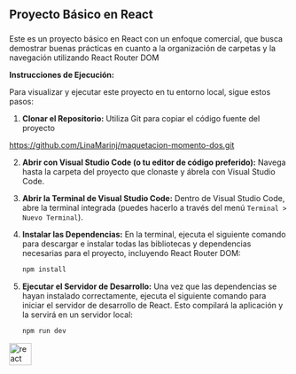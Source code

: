 <h2 align="left">Proyecto Básico en React</h2>

###

<p align="left">Este es un proyecto básico en React con un enfoque comercial, que busca demostrar buenas prácticas en cuanto a la organización de carpetas y la navegación utilizando React Router DOM</p>

**Instrucciones de Ejecución:**

Para visualizar y ejecutar este proyecto en tu entorno local, sigue estos pasos:

1.  **Clonar el Repositorio:** Utiliza Git para copiar el código fuente del proyecto

https://github.com/LinaMarinj/maquetacion-momento-dos.git

2.  **Abrir con Visual Studio Code (o tu editor de código preferido):** Navega hasta la carpeta del proyecto que clonaste y ábrela con Visual Studio Code.

3.  **Abrir la Terminal de Visual Studio Code:** Dentro de Visual Studio Code, abre la terminal integrada (puedes hacerlo a través del menú `Terminal > Nuevo Terminal`).

4.  **Instalar las Dependencias:** En la terminal, ejecuta el siguiente comando para descargar e instalar todas las bibliotecas y dependencias necesarias para el proyecto, incluyendo React Router DOM:

    ```bash
    npm install
    ```

5.  **Ejecutar el Servidor de Desarrollo:** Una vez que las dependencias se hayan instalado correctamente, ejecuta el siguiente comando para iniciar el servidor de desarrollo de React. Esto compilará la aplicación y la servirá en un servidor local:

    ```bash
    npm run dev
    ```

<div align="left">
  <img src="https://cdn.jsdelivr.net/gh/devicons/devicon/icons/react/react-original.svg" height="40" alt="react logo"  />
</div>
